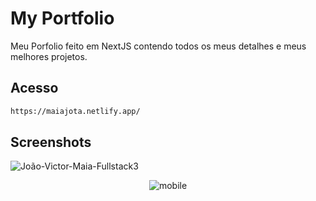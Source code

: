 
# My Portfolio

Meu Porfolio feito em NextJS contendo todos os meus detalhes e meus melhores projetos.


## Acesso

```bash
https://maiajota.netlify.app/
```
## Screenshots

![João-Victor-Maia-Fullstack3](https://github.com/maiajota/Portfolio/assets/85450778/167cae40-31db-4455-a82d-8959723b426b)

<div align="center">

![mobile](https://github.com/maiajota/Portfolio/assets/85450778/f3a58c64-d5b5-4cea-957f-51388706ad86)

</div>

